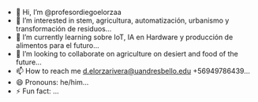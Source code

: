 - 👋 Hi, I’m @profesordiegoelorzaa
- 👀 I’m interested in stem, agricultura, automatización, urbanismo y transformación de residuos...
- 🌱 I’m currently learning sobre IoT, IA en Hardware y producción de alimentos para el futuro...
- 💞️ I’m looking to collaborate on agriculture on desiert and food of the future...
- 📫 How to reach me d.elorzarivera@uandresbello.edu +56949786439...
- 😄 Pronouns: he/him...
- ⚡ Fun fact: ...

<!---
profesordiegoelorzaa/profesordiegoelorzaa is a ✨ special ✨ repository because its `README.md` (this file) appears on your GitHub profile.
You can click the Preview link to take a look at your changes.
--->
